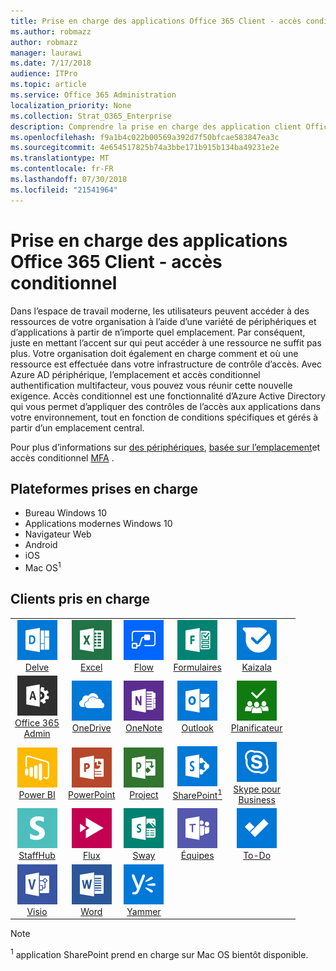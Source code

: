 ```yaml
---
title: Prise en charge des applications Office 365 Client - accès conditionnel
ms.author: robmazz
author: robmazz
manager: laurawi
ms.date: 7/17/2018
audience: ITPro
ms.topic: article
ms.service: Office 365 Administration
localization_priority: None
ms.collection: Strat_O365_Enterprise
description: Comprendre la prise en charge des application client Office 365 pour l’accès conditionnel
ms.openlocfilehash: f9a1b4c022b00569a392d7f50bfcae583847ea3c
ms.sourcegitcommit: 4e654517825b74a3bbe171b915b134ba49231e2e
ms.translationtype: MT
ms.contentlocale: fr-FR
ms.lasthandoff: 07/30/2018
ms.locfileid: "21541964"
---
```

# <a name="office-365-client-app-support---conditional-access"></a>Prise en charge des applications Office 365 Client - accès conditionnel

Dans l’espace de travail moderne, les utilisateurs peuvent accéder à des ressources de votre organisation à l’aide d’une variété de périphériques et d’applications à partir de n’importe quel emplacement. Par conséquent, juste en mettant l’accent sur qui peut accéder à une ressource ne suffit pas plus. Votre organisation doit également en charge comment et où une ressource est effectuée dans votre infrastructure de contrôle d’accès. Avec Azure AD périphérique, l’emplacement et accès conditionnel authentification multifacteur, vous pouvez vous réunir cette nouvelle exigence. Accès conditionnel est une fonctionnalité d’Azure Active Directory qui vous permet d’appliquer des contrôles de l’accès aux applications dans votre environnement, tout en fonction de conditions spécifiques et gérés à partir d’un emplacement central. 

Pour plus d’informations sur [des périphériques](https://docs.microsoft.com/azure/active-directory/active-directory-conditional-access-policy-connected-applications), [basée sur l’emplacement](https://docs.microsoft.com/azure/active-directory/active-directory-conditional-access-locations)et accès conditionnel [MFA](https://docs.microsoft.com/azure/active-directory/active-directory-conditional-access-conditions#users-and-groups) .

## <a name="supported-platforms"></a>Plateformes prises en charge

 - Bureau Windows 10
 - Applications modernes Windows 10
 - Navigateur Web
 - Android
 - iOS
 - Mac OS<sup>1</sup>

## <a name="supported-clients"></a>Clients pris en charge

| | | | | | |
|:---:|:---:|:---:|:---:|:---:|:---:|
| ![Entrer l’icône](images/o365-delve-64x64.png) <br> [Delve](https://products.office.com/business/intelligent-search) | ![Icône Excel](images/o365-excel-64x64.png) <br> [Excel](https://products.office.com/excel) | ![Icône de flux](images/o365-flow-64x64.png) <br> [Flow](https://flow.microsoft.com) | ![Icône de formulaires](images/o365-forms-64x64.png) <br> [Formulaires](https://flow.microsoft.com/connectors/shared_microsoftforms/microsoft-forms/) | ![Icône Kaizala](images/o365-kaizala-64x64.png) <br> [Kaizala](https://products.office.com/en/business/microsoft-kaizala) 
| ![Icône d’administration d’Office 365](images/o365-o365admin-64x64.png) <br> [Office 365 <br> Admin](https://products.office.com/business/manage-office-365-admin-app) | ![OneDrive entreprise icône](images/o365-OneDrive-64x64.png) <br> [OneDrive](https://products.office.com/onedrive-for-business/online-cloud-storage) | ![Icône OneNote](images/o365-OneNote-64x64.png) <br> [OneNote](https://products.office.com/onenote) | ![Icône Outlook](images/o365-outlook-64x64.png) <br> [Outlook](https://products.office.com/outlook) | ![Icône du planificateur](images/o365-planner-64x64.png) <br> [Planificateur](https://products.office.com/business/task-management-software) 
| ![Icône PowerBI](images/o365-powerbi-64x64.png) <br> [Power BI](https://powerbi.microsoft.com) | ![Icône PowerPoint](images/o365-powerpoint-64x64.png) <br> [PowerPoint](https://products.office.com/powerpoint) | ![Icône de projet](images/o365-project-64x64.png) <br> [Project](https://products.office.com/project) | ![Icône SharePoint](images/o365-sharepoint-64x64.png) <br> [SharePoint<sup>1</sup>](https://products.office.com/sharepoint) | ![Skype pour entreprise icône](images/o365-skypeforbusiness-64x64.png) <br> [Skype pour <br> Business](https://www.skype.com/business/) 
| ![Icône StaffHub](images/o365-staffhub-64x64.png) <br> [StaffHub](https://products.office.com/microsoft-staffhub/staff-scheduling-software) | ![Icône de flux de données](images/o365-stream-64x64.png) <br> [Flux](https://stream.microsoft.com) | ![Icône de balancement](images/o365-sway-64x64.png) <br> [Sway](https://sway.com) | ![Icône d’équipes](images/o365-teams-64x64.png) <br> [Équipes](https://products.office.com/microsoft-teams/group-chat-software) | ![Icône des tâches](images/o365-todo-64x64.png) <br> [To-Do](https://todo.microsoft.com) 
| ![Icône Visio](images/o365-visio-64x64.png) <br> [Visio](https://products.office.com/visio/flowchart-software) | ![Icône Word](images/o365-word-64x64.png) <br> [Word](https://products.office.com/word) | ![Icône de Yammer](images/o365-yammer-64x64.png) <br> [Yammer](https://products.office.com/yammer/yammer-overview)

> [!NOTE]
> <sup>1</sup> application SharePoint prend en charge sur Mac OS bientôt disponible.